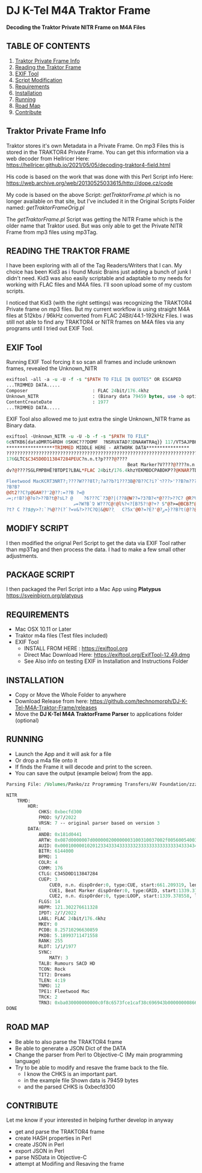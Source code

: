 # DJ K-Tel M4A Traktor Frame

**Decoding the Traktor Private NITR Frame on M4A Files**

## TABLE OF CONTENTS

1. [Traktor Private Frame Info](#privFrameInfo)
2. [Reading the Traktor Frame](#readFrame)
3. [EXIF Tool](#exifTool)
4. [Script Modification](#scriptMod)
5. [Requirements](#require)
6. [Installation](#install)
7. [Running](#running)
8. [Road Map](#roadMap)
9. [Contribute](#contribute)

<h2 id="privFrameInfo">Traktor Private Frame Info</h2>

Traktor stores it's own Metadata in a Private Frame.
 On mp3 Files this is stored in the TRAKTOR4 Private Frame.
 You can get this information via a web decoder from Hellricer Here: <https://hellricer.github.io/2021/05/05/decoding-traktor4-field.html>

His code is based on the work that was done with this Perl Script info Here:
 <https://web.archive.org/web/20130525033615/http://dope.cz/code>

My code is based on the above Script: *getTraktorFrame.pl* which is no longer available on that site, but I've included it in the Original Scripts Folder named: *getTraktorFrameOrig.pl*

The *getTraktorFrame.pl* Script was getting the NITR Frame which is the older name that Traktor used. But was only able to get the Private NITR Frame from mp3 files using mp3Tag.

READING THE TRAKTOR FRAME
-------------------------

 I have been exploring with all of the Tag Readers/Writers that I can. My choice has been Kid3 as i found Music Brains just adding a bunch of junk I didn't need. Kid3 was also easily scriptable and adaptable to my needs for working with FLAC files and M4A files. I'll soon upload some of my custom scripts. 

I noticed that Kid3 (with the right settings) was recognizing the TRAKTOR4 Private frame on mp3 files. But my current workflow is using straight M4A files at 512kbs / 96kHz converted from FLAC 24Bit/44.1-192kHz Files.
 I was still not able to find any TRAKTOR4 or NITR frames on M4A files via any programs until I tried out EXIF Tool.

EXIF Tool
---------

Running EXIF Tool forcing it so scan all frames and include unknown frames, revealed the Unknown\_NITR

```perl
exiftool -all -a -u -U -f -s "$PATH TO FILE IN QUOTES" OR ESCAPED
...TRIMMED DATA.....
Composer                        : FLAC 24bit/176.4khz
Unknown_NITR                    : (Binary data 79459 bytes, use -b option to extract)
ContentCreateDate               : 1977
...TRIMMED DATA.....
```

EXIF Tool also allowed me to just extra the single Unknown\_NITR frame as Binary data.

```perl
exiftool -Unknown_NITR -u -U -b -f -s "$PATH TO FILE" 
6cNTKB6[dataDMRTG4RDH 0SKHC???DOMF	?NSRVATAD?3DNAAWTRAq}} 117/VT5AJPBHDST53A13UP2BBNPVZC1C??????????????????????????????????????????????????????????????????????
******************TRIMMED MIDDLE HERE - ARTWORK DATA****************
??????????????????????????????????????????????????????????????????????????????????????????????????????????????DIUA#434333#3333333C3CC333B234CC33334ED34434344D#434444D3D3333DC33ES33C33DUUDC43335DDC43##D4D33###4DC332"3C22"33"#3#2#"#2#B222232223C22"234DCC33233#33#433#33433333344344D34DC34DfSSCC223TETDC33T44333##4DED43##DDD33333D4D3322#33C22222DDCCC22DC23DC34D3!RTIB?]QMPB??RLOCMMOC
176GLTC$C345D0D113847284PEUC?n.n.t?p????@????
                                             Beat Marker?V????@????n.n.?V????@
dv?@????SGLFMPBHĚ?BTDPI?LBAL*FLAC 24bit/176.4khzYEKMBDCPABDKP??@KNAR?TDLR?CNYSYTAMBLAT"Rumours SACD HDNOCT
                                                                                                          Rock2TITDreamsNELTOMNT
Fleetwood MacKCRT3NRT?;????W???8Ɩ?;?a??b?1???3B@?B??C?i?`ד???>'??B?m????2??3C??5?????`@?@??'??|?B@?@j?I??0@̧?=?                  1EPT
?B?B?
@dt2??C?p@GAH??'2@??:=??B ?=@
ޣ=;r!B?)@?o?>??B?t@?sL? @    ?6???C`?3@?|(??8@W??=?3?B?<*@???>??C? @R?%???I=???B,'@???>ͼ?B p ??K?@y'@
                         ޠ=?W?B`Չ W???C@!@l%?<?[B?5?!@?+? S"@?>=@BCB?׃"@?g??-(C`??#@???Ć$@Л
?t?	C ??$@y>?:`?%@??(?`?=v&?>??C?Q|&@U??֧	C?5x'@0?=?E?'@?ږ=}??B?t(@??@?C?h?(@??;? ******************TRIMMED TO END FROM HERE - UNKNOWN DATA (TRANSIENTS?) ***************
```

MODIFY SCRIPT
-------------

I then modified the orignal Perl Script to get the data via EXIF Tool rather than mp3Tag and then process the data. I had to make a few small other adjustments.

## PACKAGE SCRIPT
I then packaged the Perl Script into a Mac App using 
**Platypus** https://sveinbjorn.org/platypus

<h2 id="require">REQUIREMENTS</h2>

- Mac OSX 10.11 or Later
- Traktor m4a files (Test files included)
- EXIF Tool
    - INSTALL FROM HERE : https://exiftool.org
    - Direct Mac Download Here: https://exiftool.org/ExifTool-12.49.dmg
    - See Also info on testing EXIF in Installation and Instructions Folder

INSTALLATION
------------

* Copy or Move the Whole Folder to anywhere
* Download Release from here: <https://github.com/technomorph/DJ-K-Tel-M4A-Traktor-Frame/releases>
* Move the **DJ K-Tel M4A TraktorFrame Parser** to applications folder (optional)

<h2 id="running">RUNNING</h2>

- Launch the App and it will ask for a file
- Or drop a m4a file onto it
- If finds the Frame it will decode and print to the screen.
- You can save the output (example below) from the app.

```perl
Parsing File: /Volumes/Panko/zz Programming Transfers/AV Foundation/zzzz Audio Metadata/Traktor Frame/DJ K-Tel M4A Traktor Frame/Dreams.m4a

NITR
	TRMD:
		HDR:
			CHKS: 0xbecfd300
			FMOD: 9/7/2022
			VRSN: 7 -- original parser based on version 3
		DATA:
			ANDB: 0x181d0441
			ARTW: 0x087d0000007d000000200000003100310037002f0056005400350041004a...
			AUID: 0x000100000102012334333433333323333333333333334333434333333342...
			BITR: 6144000
			BPMQ: 1
			COLR: 4
			COMM: 176
			CTLG: C345D0D113847284
			CUEP: 3
				CUE0, n.n. dispOrder:0, type:CUE, start:661.209319, len:0, repeats:-1, hotcue:1
				CUE1, Beat Marker dispOrder:0, type:GRID, start:1339.378558, len:0, repeats:-1, hotcue:0
				CUE2, n.n. dispOrder:0, type:LOOP, start:1339.378558, len:7914.113624, repeats:-1, hotcue:2
			FLGS: 14
			HBPM: 121.302276611328
			IPDT: 2/7/2022
			LABL: FLAC 24bit/176.4khz
			MKEY: 0
			PCDB: 8.25710296630859
			PKDB: 5.18993711471558
			RANK: 255
			RLDT: 1/1/1977
			SYNC:
				MATY: 3
			TALB: Rumours SACD HD
			TCON: Rock
			TIT2: Dreams
			TLEN: 4:19
			TNMO: 12
			TPE1: Fleetwood Mac
			TRCK: 2
			TRN3: 0xba030000000000c0f8c6573fce1caf38c696943b000000008661e83f62d9...
DONE
```

ROAD MAP
--------

* Be able to also parse the TRAKTOR4 frame
* Be able to generate a JSON Dict of the DATA
* Change the parser from Perl to Objective-C (My main programming language)
* Try to be able to modify and resave the frame back to the file. 
  * I know the CHKS is an important part.
  * in the example file Shown data is 79459 bytes
  * and the parsed CHKS is 0xbecfd300

CONTRIBUTE
----------

Let me know if your interested in helping further develop in anyway

* get and parse the TRAKTOR4 frame
* create HASH properties in Perl
* create JSON in Perl
* export JSON in Perl
* parse NSData in Objective-C
* attempt at Modifing and Resaving the frame